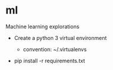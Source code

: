 # ml
Machine learning explorations

- Create a python 3 virtual environment
    - convention: ~/.virtualenvs

- pip install -r requirements.txt
